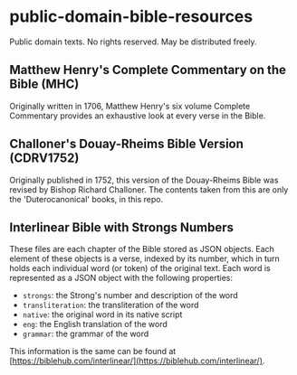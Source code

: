 # public-domain-bible-resources

Public domain texts. No rights reserved. May be distributed freely.

## Matthew Henry's Complete Commentary on the Bible (MHC)
Originally written in 1706, Matthew Henry's six volume Complete Commentary provides an exhaustive look at every verse in the Bible.

## Challoner's Douay-Rheims Bible Version (CDRV1752)
Originally published in 1752, this version of the Douay-Rheims Bible was revised by Bishop Richard Challoner. The contents taken from this are only the 'Duterocanonical' books, in this repo.

## Interlinear Bible with Strongs Numbers
These files are each chapter of the Bible stored as JSON objects. Each element of these objects is a verse, indexed by its number, which in turn holds each individual word (or token) of the original text. Each word is represented as a JSON object with the following properties:
- `strongs`: the Strong's number and description of the word
- `transliteration`: the transliteration of the word
- `native`: the original word in its native script
- `eng`: the English translation of the word
- `grammar`: the grammar of the word

This information is the same can be found at [https://biblehub.com/interlinear/](https://biblehub.com/interlinear/).
